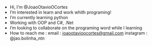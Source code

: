 - Hi, I’m @JoaoOtavioOCortes
- I’m interested in learn and work whith programing!
- I’m currently learning python
-  Working with OOP and C#, .Net
- I’m looking to collaborate on the programing word while I learning
- How to reach me : email : joaootavioocortes@gmail.com
                       instagram : @jao.bolinha_ntn                    
<!---
JoaoOtavioOCortes/JoaoOtavioOCortes is a ✨ special ✨ repository because its `README.md` (this file) appears on your GitHub profile.
You can click the Preview link to take a look at your changes.
--->
